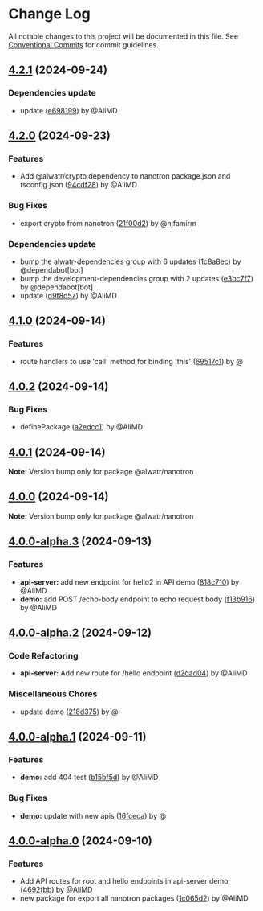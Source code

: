 # Change Log

All notable changes to this project will be documented in this file.
See [Conventional Commits](https://conventionalcommits.org) for commit guidelines.

## [4.2.1](https://github.com/Alwatr/nanotron/compare/v4.2.0...v4.2.1) (2024-09-24)

### Dependencies update

* update ([e698199](https://github.com/Alwatr/nanotron/commit/e698199e4a41532de8e9c799db96b9bde2a647f6)) by @AliMD

## [4.2.0](https://github.com/Alwatr/nanotron/compare/v4.1.0...v4.2.0) (2024-09-23)

### Features

* Add @alwatr/crypto dependency to nanotron package.json and tsconfig.json ([94cdf28](https://github.com/Alwatr/nanotron/commit/94cdf28bbfcd6b77ebd60ceb93916414e9e11621)) by @AliMD

### Bug Fixes

* export crypto from nanotron ([21f00d2](https://github.com/Alwatr/nanotron/commit/21f00d2d59fb7ac9fd4e7a8e4da3413f320a024d)) by @njfamirm

### Dependencies update

* bump the alwatr-dependencies group with 6 updates ([1c8a8ec](https://github.com/Alwatr/nanotron/commit/1c8a8ec468aa31c79de45f0e897cc45578242981)) by @dependabot[bot]
* bump the development-dependencies group with 2 updates ([e3bc7f7](https://github.com/Alwatr/nanotron/commit/e3bc7f7dcbf1779a3fdf8fbe18c4f8b4095cc222)) by @dependabot[bot]
* update ([d9f8d57](https://github.com/Alwatr/nanotron/commit/d9f8d577b058b4e945db7dfc1c5c68da78c4112f)) by @AliMD

## [4.1.0](https://github.com/Alwatr/nanotron/compare/v4.0.2...v4.1.0) (2024-09-14)

### Features

* route handlers to use 'call' method for binding 'this' ([69517c1](https://github.com/Alwatr/nanotron/commit/69517c16909f8a9a4720c4863501b01e6ab0834e)) by @

## [4.0.2](https://github.com/Alwatr/nanotron/compare/v4.0.1...v4.0.2) (2024-09-14)

### Bug Fixes

* definePackage ([a2edcc1](https://github.com/Alwatr/nanotron/commit/a2edcc1b3a4822371cefa4a28ff62a7c6754287e)) by @AliMD

## [4.0.1](https://github.com/Alwatr/nanotron/compare/v4.0.0...v4.0.1) (2024-09-14)

**Note:** Version bump only for package @alwatr/nanotron

## [4.0.0](https://github.com/Alwatr/nanotron/compare/v4.0.0-alpha.3...v4.0.0) (2024-09-14)

**Note:** Version bump only for package @alwatr/nanotron

## [4.0.0-alpha.3](https://github.com/Alwatr/nanotron/compare/v4.0.0-alpha.2...v4.0.0-alpha.3) (2024-09-13)

### Features

* **api-server:** add new endpoint for hello2 in API demo ([818c710](https://github.com/Alwatr/nanotron/commit/818c710425c1fc7f93150bac309a207fc2405619)) by @AliMD
* **demo:** add POST /echo-body endpoint to echo request body ([f13b916](https://github.com/Alwatr/nanotron/commit/f13b91607abf33e5e8978fbd4ad26bc7ada355d3)) by @AliMD

## [4.0.0-alpha.2](https://github.com/Alwatr/nanotron/compare/v4.0.0-alpha.1...v4.0.0-alpha.2) (2024-09-12)

### Code Refactoring

* **api-server:** Add new route for /hello endpoint ([d2dad04](https://github.com/Alwatr/nanotron/commit/d2dad04bd6e288b99e145a8af1bbadba8d6f7cbe)) by @AliMD

### Miscellaneous Chores

* update demo ([218d375](https://github.com/Alwatr/nanotron/commit/218d3751266eff7367e9056f1763958a1100cdef)) by @

## [4.0.0-alpha.1](https://github.com/Alwatr/nanotron/compare/v4.0.0-alpha.0...v4.0.0-alpha.1) (2024-09-11)

### Features

* **demo:** add 404 test ([b15bf5d](https://github.com/Alwatr/nanotron/commit/b15bf5d4dded330f710dc6b2516506c8dc31261a)) by @AliMD

### Bug Fixes

* **demo:** update with new apis ([16fceca](https://github.com/Alwatr/nanotron/commit/16fceca7df279bf908878d15b0ef78adfaeed582)) by @

## [4.0.0-alpha.0](https://github.com/Alwatr/nanotron/compare/v1.2.7...v4.0.0-alpha.0) (2024-09-10)

### Features

* Add API routes for root and hello endpoints in api-server demo ([4692fbb](https://github.com/Alwatr/nanotron/commit/4692fbb1ee54d481f35583b17e51a9d9c875da30)) by @AliMD
* new package for export all nanotron packages ([1c065d2](https://github.com/Alwatr/nanotron/commit/1c065d2c9de1e0a1e4202783c42e42b78a191098)) by @AliMD

